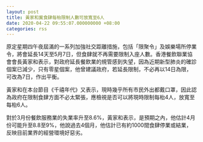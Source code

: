 ```yaml
---
layout: post
title: 黃家和冀食肆每枱限制人數可放寬至6人
date: 2020-04-22 09:55:07.000000000 +08:00
categories: rss
---
```


原定星期四午夜屆滿的一系列加強社交距離措施，包括「限聚令」及娛樂場所停業令，將會延長14天至5月7日，但食肆就不再需要限制入座人數。香港餐飲聯業協會會長黃家和表示，對政府延長餐飲業的規管感到失望，因為近期新型肺炎的確診個案已減少，只有零星個案，他曾建議政府，若延長限制，不必再以14日為限，可改為7日，作出平衡。

黃家和在本台節目《千禧年代》又表示，現時幾乎所有市民外出都戴口罩，因此認為政府在限制食肆方面不必太緊張，應檢視是否可以將現時限制每枱4人，放寬至每枱6人。

對於3月份餐飲服務業的失業率升至8.6%，黃家和表示，是預期之內，他估計4月份可能升至8.8至9%，他說過去4個月，他估計已有約1000間食肆停業或結業，反映目前業界的經營環境好惡劣。
